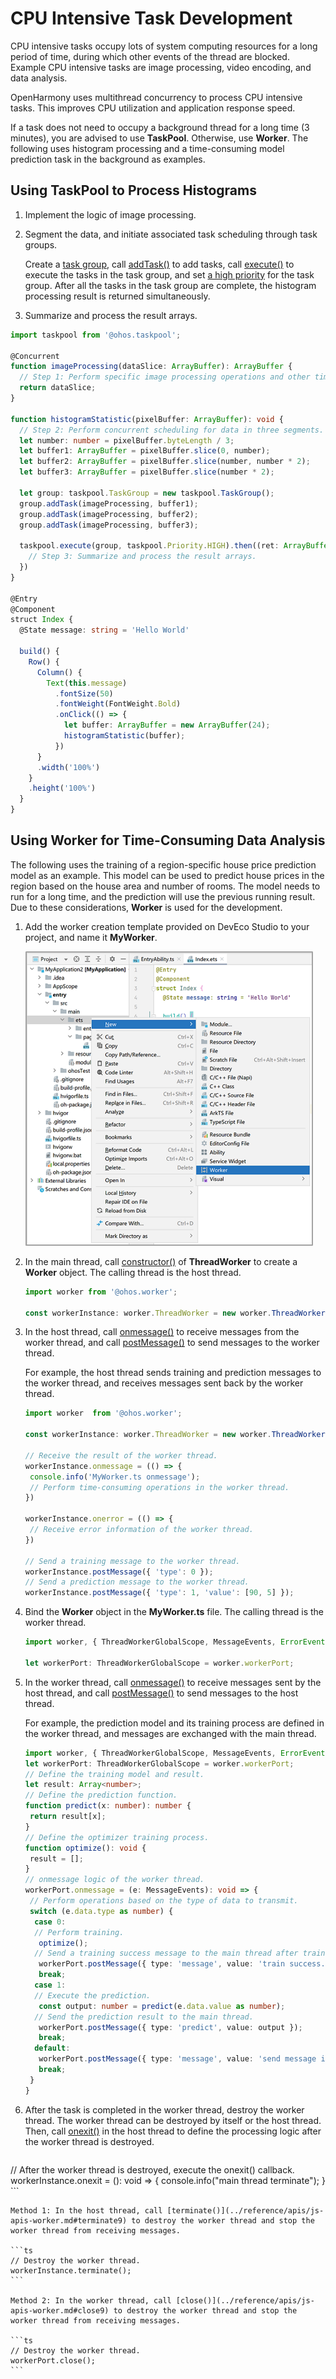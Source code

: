 # CPU Intensive Task Development


CPU intensive tasks occupy lots of system computing resources for a long period of time, during which other events of the thread are blocked. Example CPU intensive tasks are image processing, video encoding, and data analysis.


OpenHarmony uses multithread concurrency to process CPU intensive tasks. This improves CPU utilization and application response speed.


If a task does not need to occupy a background thread for a long time (3 minutes), you are advised to use **TaskPool**. Otherwise, use **Worker**. The following uses histogram processing and a time-consuming model prediction task in the background as examples.


## Using TaskPool to Process Histograms

1. Implement the logic of image processing.

2. Segment the data, and initiate associated task scheduling through task groups.

   Create a [task group](../reference/apis/js-apis-taskpool.md#taskgroup10), call [addTask()](../reference/apis/js-apis-taskpool.md#addtask10) to add tasks, call [execute()](../reference/apis/js-apis-taskpool.md#taskpoolexecute10) to execute the tasks in the task group, and set [a high priority](../reference/apis/js-apis-taskpool.md#priority) for the task group. After all the tasks in the task group are complete, the histogram processing result is returned simultaneously.

3. Summarize and process the result arrays.

```ts
import taskpool from '@ohos.taskpool';

@Concurrent
function imageProcessing(dataSlice: ArrayBuffer): ArrayBuffer {
  // Step 1: Perform specific image processing operations and other time-consuming operations.
  return dataSlice;
}

function histogramStatistic(pixelBuffer: ArrayBuffer): void {
  // Step 2: Perform concurrent scheduling for data in three segments.
  let number: number = pixelBuffer.byteLength / 3;
  let buffer1: ArrayBuffer = pixelBuffer.slice(0, number);
  let buffer2: ArrayBuffer = pixelBuffer.slice(number, number * 2);
  let buffer3: ArrayBuffer = pixelBuffer.slice(number * 2);

  let group: taskpool.TaskGroup = new taskpool.TaskGroup();
  group.addTask(imageProcessing, buffer1);
  group.addTask(imageProcessing, buffer2);
  group.addTask(imageProcessing, buffer3);

  taskpool.execute(group, taskpool.Priority.HIGH).then((ret: ArrayBuffer[]) => {
    // Step 3: Summarize and process the result arrays.
  })
}

@Entry
@Component
struct Index {
  @State message: string = 'Hello World'

  build() {
    Row() {
      Column() {
        Text(this.message)
          .fontSize(50)
          .fontWeight(FontWeight.Bold)
          .onClick(() => {
            let buffer: ArrayBuffer = new ArrayBuffer(24);
            histogramStatistic(buffer);
          })
      }
      .width('100%')
    }
    .height('100%')
  }
}
```


## Using Worker for Time-Consuming Data Analysis

The following uses the training of a region-specific house price prediction model as an example. This model can be used to predict house prices in the region based on the house area and number of rooms. The model needs to run for a long time, and the prediction will use the previous running result. Due to these considerations, **Worker** is used for the development.

1. Add the worker creation template provided on DevEco Studio to your project, and name it **MyWorker**.

   ![newWorker](figures/newWorker.png)

2. In the main thread, call [constructor()](../reference/apis/js-apis-worker.md#constructor9) of **ThreadWorker** to create a **Worker** object. The calling thread is the host thread.

    ```ts
    import worker from '@ohos.worker';

    const workerInstance: worker.ThreadWorker = new worker.ThreadWorker('entry/ets/workers/MyWorker.ts');
    ```

3. In the host thread, call [onmessage()](../reference/apis/js-apis-worker.md#onmessage9) to receive messages from the worker thread, and call [postMessage()](../reference/apis/js-apis-worker.md#postmessage9) to send messages to the worker thread.

   For example, the host thread sends training and prediction messages to the worker thread, and receives messages sent back by the worker thread.

    ```ts
    import worker  from '@ohos.worker';
    
    const workerInstance: worker.ThreadWorker = new worker.ThreadWorker('entry/ets/workers/MyWorker.ts');
    
    // Receive the result of the worker thread.
    workerInstance.onmessage = (() => {
     console.info('MyWorker.ts onmessage');
     // Perform time-consuming operations in the worker thread.
    })
    
    workerInstance.onerror = (() => {
     // Receive error information of the worker thread.
    })
    
    // Send a training message to the worker thread.
    workerInstance.postMessage({ 'type': 0 });
    // Send a prediction message to the worker thread.
    workerInstance.postMessage({ 'type': 1, 'value': [90, 5] });
    ```


4. Bind the **Worker** object in the **MyWorker.ts** file. The calling thread is the worker thread.

   ```ts
   import worker, { ThreadWorkerGlobalScope, MessageEvents, ErrorEvent } from '@ohos.worker';

   let workerPort: ThreadWorkerGlobalScope = worker.workerPort;
   ```

5. In the worker thread, call [onmessage()](../reference/apis/js-apis-worker.md#onmessage9-1) to receive messages sent by the host thread, and call [postMessage()](../reference/apis/js-apis-worker.md#postmessage9-2) to send messages to the host thread.

   For example, the prediction model and its training process are defined in the worker thread, and messages are exchanged with the main thread.

    ```ts
    import worker, { ThreadWorkerGlobalScope, MessageEvents, ErrorEvent } from '@ohos.worker';
    let workerPort: ThreadWorkerGlobalScope = worker.workerPort;
    // Define the training model and result.
    let result: Array<number>;
    // Define the prediction function.
    function predict(x: number): number {
     return result[x];
    }
    // Define the optimizer training process.
    function optimize(): void {
     result = [];
    }
    // onmessage logic of the worker thread.
    workerPort.onmessage = (e: MessageEvents): void => {
     // Perform operations based on the type of data to transmit.
     switch (e.data.type as number) {
      case 0:
      // Perform training.
       optimize();
      // Send a training success message to the main thread after training is complete.
       workerPort.postMessage({ type: 'message', value: 'train success.' });
       break;
      case 1:
      // Execute the prediction.
       const output: number = predict(e.data.value as number);
      // Send the prediction result to the main thread.
       workerPort.postMessage({ type: 'predict', value: output });
       break;
      default:
       workerPort.postMessage({ type: 'message', value: 'send message is invalid' });
       break;
     }
    }
    ```

6. After the task is completed in the worker thread, destroy the worker thread. The worker thread can be destroyed by itself or the host thread. Then, call [onexit()](../reference/apis/js-apis-worker.md#onexit9) in the host thread to define the processing logic after the worker thread is destroyed.

    ```ts
// After the worker thread is destroyed, execute the onexit() callback.
    workerInstance.onexit = (): void => {
     console.info("main thread terminate");
    }
    ```
    
    Method 1: In the host thread, call [terminate()](../reference/apis/js-apis-worker.md#terminate9) to destroy the worker thread and stop the worker thread from receiving messages.

    ```ts
    // Destroy the worker thread.
    workerInstance.terminate();
    ```
    
    Method 2: In the worker thread, call [close()](../reference/apis/js-apis-worker.md#close9) to destroy the worker thread and stop the worker thread from receiving messages.
    
    ```ts
    // Destroy the worker thread.
    workerPort.close();
    ```
